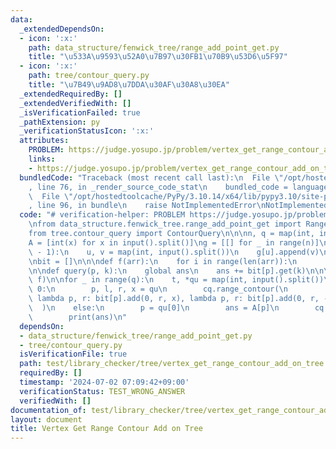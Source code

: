 ```yaml
---
data:
  _extendedDependsOn:
  - icon: ':x:'
    path: data_structure/fenwick_tree/range_add_point_get.py
    title: "\u533A\u9593\u52A0\u7B97\u30FB1\u70B9\u53D6\u5F97"
  - icon: ':x:'
    path: tree/contour_query.py
    title: "\u7B49\u9AD8\u7DDA\u30AF\u30A8\u30EA"
  _extendedRequiredBy: []
  _extendedVerifiedWith: []
  _isVerificationFailed: true
  _pathExtension: py
  _verificationStatusIcon: ':x:'
  attributes:
    PROBLEM: https://judge.yosupo.jp/problem/vertex_get_range_contour_add_on_tree
    links:
    - https://judge.yosupo.jp/problem/vertex_get_range_contour_add_on_tree
  bundledCode: "Traceback (most recent call last):\n  File \"/opt/hostedtoolcache/PyPy/3.10.14/x64/lib/pypy3.10/site-packages/onlinejudge_verify/documentation/build.py\"\
    , line 76, in _render_source_code_stat\n    bundled_code = language.bundle(\n\
    \  File \"/opt/hostedtoolcache/PyPy/3.10.14/x64/lib/pypy3.10/site-packages/onlinejudge_verify/languages/python.py\"\
    , line 96, in bundle\n    raise NotImplementedError\nNotImplementedError\n"
  code: "# verification-helper: PROBLEM https://judge.yosupo.jp/problem/vertex_get_range_contour_add_on_tree\n\
    \nfrom data_structure.fenwick_tree.range_add_point_get import RangeAddPointGet\n\
    from tree.contour_query import ContourQuery\n\n\nn, q = map(int, input().split())\n\
    A = [int(x) for x in input().split()]\ng = [[] for _ in range(n)]\nfor _ in range(n\
    \ - 1):\n    u, v = map(int, input().split())\n    g[u].append(v)\n    g[v].append(u)\n\
    \nbit = []\n\n\ndef f(arr):\n    for i in range(len(arr)):\n        bit.append(RangeAddPointGet(len(arr[i])))\n\
    \n\ndef query(p, k):\n    global ans\n    ans += bit[p].get(k)\n\n\ncq = ContourQuery(g,\
    \ f)\n\nfor _ in range(q):\n    t, *qu = map(int, input().split())\n    if t ==\
    \ 0:\n        p, l, r, x = qu\n        cq.range_contour(\n            p, l, r,\
    \ lambda p, r: bit[p].add(0, r, x), lambda p, r: bit[p].add(0, r, -x)\n      \
    \  )\n    else:\n        p = qu[0]\n        ans = A[p]\n        cq.vertex(p, query)\n\
    \        print(ans)\n"
  dependsOn:
  - data_structure/fenwick_tree/range_add_point_get.py
  - tree/contour_query.py
  isVerificationFile: true
  path: test/library_checker/tree/vertex_get_range_contour_add_on_tree.test.py
  requiredBy: []
  timestamp: '2024-07-02 07:09:42+09:00'
  verificationStatus: TEST_WRONG_ANSWER
  verifiedWith: []
documentation_of: test/library_checker/tree/vertex_get_range_contour_add_on_tree.test.py
layout: document
title: Vertex Get Range Contour Add on Tree
---
```


